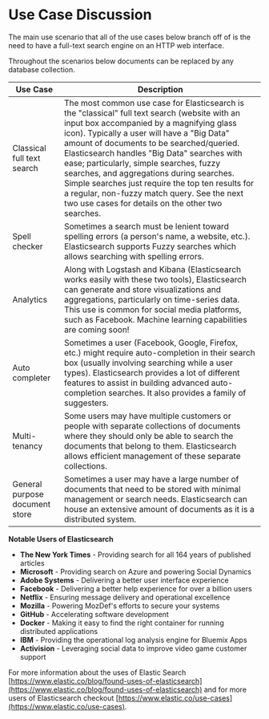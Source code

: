 # Use Case Discussion

<!--use cases of when you would use. Need to provide several use cases of when you would use the tool. Sample scenarios are necessary.-->

The main use scenario that all of the use cases below branch off of is the need to have a full-text search engine on an HTTP web interface.

Throughout the scenarios below documents can be replaced by any database collection.

| Use Case | Description  |
|---- | ---------- |
|Classical full text search | The most common use case for Elasticsearch is the "classical" full text search (website with an input box accompanied by a magnifying glass icon). Typically a user will have a "Big Data" amount of documents to be searched/queried. Elasticsearch handles "Big Data" searches with ease; particularly, simple searches, fuzzy searches, and aggregations during searches. Simple searches just require the top ten results for a regular, non-fuzzy match query. See the next two use cases for details on the other two searches.|
|Spell checker | Sometimes a search must be lenient toward spelling errors (a person's name, a website, etc.). Elasticsearch supports Fuzzy searches which allows searching with spelling errors. |
|Analytics | Along with Logstash and Kibana (Elasticsearch works easily with these two tools), Elasticsearch can generate and store visualizations and aggregations, particularly on time-series data. This use is common for social media platforms, such as Facebook. Machine learning capabilities are coming soon!|
|Auto completer | Sometimes a user (Facebook, Google, Firefox, etc.) might require auto-completion in their search box (usually involving searching while a user types). Elasticsearch provides a lot of different features to assist in building advanced auto-completion searches. It also provides a family of suggesters. |
|Multi-tenancy | Some users may have multiple customers or people with separate collections of documents where they should only be able to search the documents that belong to them. Elasticsearch allows efficient management of these separate collections. |
|General purpose document store | Sometimes a user may have a large number of documents that need to be stored with minimal management or search needs. Elasticsearch can house an extensive amount of documents as it is a distributed system.|

**Notable Users of Elasticsearch**
* **The New York Times** - Providing search for all 164 years of published articles
* **Microsoft** - Providing search on Azure and powering Social Dynamics
* **Adobe Systems** - Delivering a better user interface experience
* **Facebook** - Delivering a better help experience for over a billion users
* **Netflix** - Ensuring message delivery and operational excellence
* **Mozilla** - Powering MozDef's efforts to secure your systems
* **GitHub** - Accelerating software development
* **Docker** - Making it easy to find the right container for running distributed applications
* **IBM** - Providing the operational log analysis engine for Bluemix Apps
* **Activision** - Leveraging social data to improve video game customer support

For more information about the uses of Elastic Search [https://www.elastic.co/blog/found-uses-of-elasticsearch](https://www.elastic.co/blog/found-uses-of-elasticsearch) and for more users of Elasticsearch checkout [https://www.elastic.co/use-cases](https://www.elastic.co/use-cases).
